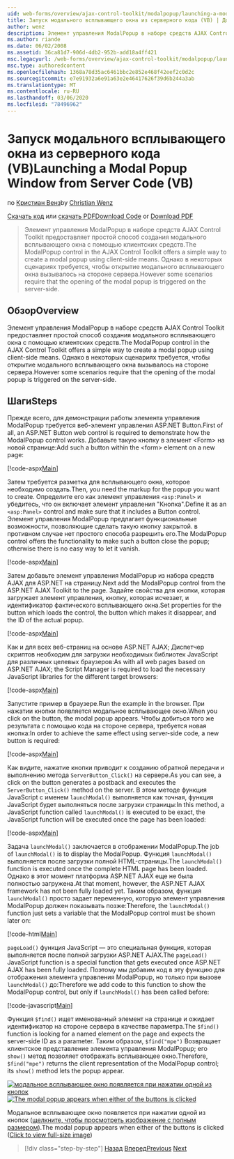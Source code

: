 ```yaml
---
uid: web-forms/overview/ajax-control-toolkit/modalpopup/launching-a-modal-popup-window-from-server-code-vb
title: Запуск модального всплывающего окна из серверного кода (VB) | Документация Майкрософт
author: wenz
description: Элемент управления ModalPopup в наборе средств AJAX Control Toolkit предоставляет простой способ создания модального всплывающего окна с помощью клиентских средств. Однако в некоторых сценариях требуется, чтобы t...
ms.author: riande
ms.date: 06/02/2008
ms.assetid: 36ca81d7-906d-4db2-952b-add18a4ff421
msc.legacyurl: /web-forms/overview/ajax-control-toolkit/modalpopup/launching-a-modal-popup-window-from-server-code-vb
msc.type: authoredcontent
ms.openlocfilehash: 1368a78d35ac6461bbc2e852e468f42eef2c0d2c
ms.sourcegitcommit: e7e91932a6e91a63e2e46417626f39d6b244a3ab
ms.translationtype: MT
ms.contentlocale: ru-RU
ms.lasthandoff: 03/06/2020
ms.locfileid: "78496962"
---
```

# <a name="launching-a-modal-popup-window-from-server-code-vb"></a><span data-ttu-id="0fe54-104">Запуск модального всплывающего окна из серверного кода (VB)</span><span class="sxs-lookup"><span data-stu-id="0fe54-104">Launching a Modal Popup Window from Server Code (VB)</span></span>

<span data-ttu-id="0fe54-105">по [Кристиан Венз](https://github.com/wenz)</span><span class="sxs-lookup"><span data-stu-id="0fe54-105">by [Christian Wenz](https://github.com/wenz)</span></span>

<span data-ttu-id="0fe54-106">[Скачать код](https://download.microsoft.com/download/2/4/0/24052038-f942-4336-905b-b60ae56f0dd5/ModalPopup1.vb.zip) или [скачать PDF](https://download.microsoft.com/download/b/6/a/b6ae89ee-df69-4c87-9bfb-ad1eb2b23373/modalpopup1VB.pdf)</span><span class="sxs-lookup"><span data-stu-id="0fe54-106">[Download Code](https://download.microsoft.com/download/2/4/0/24052038-f942-4336-905b-b60ae56f0dd5/ModalPopup1.vb.zip) or [Download PDF](https://download.microsoft.com/download/b/6/a/b6ae89ee-df69-4c87-9bfb-ad1eb2b23373/modalpopup1VB.pdf)</span></span>

> <span data-ttu-id="0fe54-107">Элемент управления ModalPopup в наборе средств AJAX Control Toolkit предоставляет простой способ создания модального всплывающего окна с помощью клиентских средств.</span><span class="sxs-lookup"><span data-stu-id="0fe54-107">The ModalPopup control in the AJAX Control Toolkit offers a simple way to create a modal popup using client-side means.</span></span> <span data-ttu-id="0fe54-108">Однако в некоторых сценариях требуется, чтобы открытие модального всплывающего окна вызывалось на стороне сервера.</span><span class="sxs-lookup"><span data-stu-id="0fe54-108">However some scenarios require that the opening of the modal popup is triggered on the server-side.</span></span>

## <a name="overview"></a><span data-ttu-id="0fe54-109">Обзор</span><span class="sxs-lookup"><span data-stu-id="0fe54-109">Overview</span></span>

<span data-ttu-id="0fe54-110">Элемент управления ModalPopup в наборе средств AJAX Control Toolkit предоставляет простой способ создания модального всплывающего окна с помощью клиентских средств.</span><span class="sxs-lookup"><span data-stu-id="0fe54-110">The ModalPopup control in the AJAX Control Toolkit offers a simple way to create a modal popup using client-side means.</span></span> <span data-ttu-id="0fe54-111">Однако в некоторых сценариях требуется, чтобы открытие модального всплывающего окна вызывалось на стороне сервера.</span><span class="sxs-lookup"><span data-stu-id="0fe54-111">However some scenarios require that the opening of the modal popup is triggered on the server-side.</span></span>

## <a name="steps"></a><span data-ttu-id="0fe54-112">Шаги</span><span class="sxs-lookup"><span data-stu-id="0fe54-112">Steps</span></span>

<span data-ttu-id="0fe54-113">Прежде всего, для демонстрации работы элемента управления ModalPopup требуется веб-элемент управления ASP.NET Button.</span><span class="sxs-lookup"><span data-stu-id="0fe54-113">First of all, an ASP.NET Button web control is required to demonstrate how the ModalPopup control works.</span></span> <span data-ttu-id="0fe54-114">Добавьте такую кнопку в элемент &lt;Form&gt; на новой странице:</span><span class="sxs-lookup"><span data-stu-id="0fe54-114">Add such a button within the &lt;form&gt; element on a new page:</span></span>

[!code-aspx[Main](launching-a-modal-popup-window-from-server-code-vb/samples/sample1.aspx)]

<span data-ttu-id="0fe54-115">Затем требуется разметка для всплывающего окна, которое необходимо создать.</span><span class="sxs-lookup"><span data-stu-id="0fe54-115">Then, you need the markup for the popup you want to create.</span></span> <span data-ttu-id="0fe54-116">Определите его как элемент управления `<asp:Panel>` и убедитесь, что он включает элемент управления "Кнопка".</span><span class="sxs-lookup"><span data-stu-id="0fe54-116">Define it as an `<asp:Panel>` control and make sure that it includes a Button control.</span></span> <span data-ttu-id="0fe54-117">Элемент управления ModalPopup предлагает функциональные возможности, позволяющие сделать такую кнопку закрытой. в противном случае нет простого способа разрешить его.</span><span class="sxs-lookup"><span data-stu-id="0fe54-117">The ModalPopup control offers the functionality to make such a button close the popup; otherwise there is no easy way to let it vanish.</span></span>

[!code-aspx[Main](launching-a-modal-popup-window-from-server-code-vb/samples/sample2.aspx)]

<span data-ttu-id="0fe54-118">Затем добавьте элемент управления ModalPopup из набора средств AJAX для ASP.NET на страницу.</span><span class="sxs-lookup"><span data-stu-id="0fe54-118">Next add the ModalPopup control from the ASP.NET AJAX Toolkit to the page.</span></span> <span data-ttu-id="0fe54-119">Задайте свойства для кнопки, которая загружает элемент управления, кнопку, которая исчезает, и идентификатор фактического всплывающего окна.</span><span class="sxs-lookup"><span data-stu-id="0fe54-119">Set properties for the button which loads the control, the button which makes it disappear, and the ID of the actual popup.</span></span>

[!code-aspx[Main](launching-a-modal-popup-window-from-server-code-vb/samples/sample3.aspx)]

<span data-ttu-id="0fe54-120">Как и для всех веб-страниц на основе ASP.NET AJAX; Диспетчер скриптов необходим для загрузки необходимых библиотек JavaScript для различных целевых браузеров:</span><span class="sxs-lookup"><span data-stu-id="0fe54-120">As with all web pages based on ASP.NET AJAX; the Script Manager is required to load the necessary JavaScript libraries for the different target browsers:</span></span>

[!code-aspx[Main](launching-a-modal-popup-window-from-server-code-vb/samples/sample4.aspx)]

<span data-ttu-id="0fe54-121">Запустите пример в браузере.</span><span class="sxs-lookup"><span data-stu-id="0fe54-121">Run the example in the browser.</span></span> <span data-ttu-id="0fe54-122">При нажатии кнопки появляется модальное всплывающее окно.</span><span class="sxs-lookup"><span data-stu-id="0fe54-122">When you click on the button, the modal popup appears.</span></span> <span data-ttu-id="0fe54-123">Чтобы добиться того же результата с помощью кода на стороне сервера, требуется новая кнопка:</span><span class="sxs-lookup"><span data-stu-id="0fe54-123">In order to achieve the same effect using server-side code, a new button is required:</span></span>

[!code-aspx[Main](launching-a-modal-popup-window-from-server-code-vb/samples/sample5.aspx)]

<span data-ttu-id="0fe54-124">Как видите, нажатие кнопки приводит к созданию обратной передачи и выполнению метода `ServerButton_Click()` на сервере.</span><span class="sxs-lookup"><span data-stu-id="0fe54-124">As you can see, a click on the button generates a postback and executes the `ServerButton_Click()` method on the server.</span></span> <span data-ttu-id="0fe54-125">В этом методе функция JavaScript с именем `launchModal()` выполняется как точная, функция JavaScript будет выполняться после загрузки страницы:</span><span class="sxs-lookup"><span data-stu-id="0fe54-125">In this method, a JavaScript function called `launchModal()` is executed to be exact, the JavaScript function will be executed once the page has been loaded:</span></span>

[!code-aspx[Main](launching-a-modal-popup-window-from-server-code-vb/samples/sample6.aspx)]

<span data-ttu-id="0fe54-126">Задача `launchModal()` заключается в отображении ModalPopup.</span><span class="sxs-lookup"><span data-stu-id="0fe54-126">The job of `launchModal()` is to display the ModalPopup.</span></span> <span data-ttu-id="0fe54-127">Функция `launchModal()` выполняется после загрузки полной HTML-страницы.</span><span class="sxs-lookup"><span data-stu-id="0fe54-127">The `launchModal()` function is executed once the complete HTML page has been loaded.</span></span> <span data-ttu-id="0fe54-128">Однако в этот момент платформа ASP.NET AJAX еще не была полностью загружена.</span><span class="sxs-lookup"><span data-stu-id="0fe54-128">At that moment, however, the ASP.NET AJAX framework has not been fully loaded yet.</span></span> <span data-ttu-id="0fe54-129">Таким образом, функция `launchModal()` просто задает переменную, которую элемент управления ModalPopup должен показывать позже:</span><span class="sxs-lookup"><span data-stu-id="0fe54-129">Therefore, the `launchModal()` function just sets a variable that the ModalPopup control must be shown later on:</span></span>

[!code-html[Main](launching-a-modal-popup-window-from-server-code-vb/samples/sample7.html)]

<span data-ttu-id="0fe54-130">`pageLoad()` функция JavaScript — это специальная функция, которая выполняется после полной загрузки ASP.NET AJAX.</span><span class="sxs-lookup"><span data-stu-id="0fe54-130">The `pageLoad()` JavaScript function is a special function that gets executed once ASP.NET AJAX has been fully loaded.</span></span> <span data-ttu-id="0fe54-131">Поэтому мы добавим код в эту функцию для отображения элемента управления ModalPopup, но только при вызове `launchModal()` до:</span><span class="sxs-lookup"><span data-stu-id="0fe54-131">Therefore we add code to this function to show the ModalPopup control, but only if `launchModal()` has been called before:</span></span>

[!code-javascript[Main](launching-a-modal-popup-window-from-server-code-vb/samples/sample8.js)]

<span data-ttu-id="0fe54-132">Функция `$find()` ищет именованный элемент на странице и ожидает идентификатор на стороне сервера в качестве параметра.</span><span class="sxs-lookup"><span data-stu-id="0fe54-132">The `$find()` function is looking for a named element on the page and expects the server-side ID as a parameter.</span></span> <span data-ttu-id="0fe54-133">Таким образом, `$find("mpe")` Возвращает клиентское представление элемента управления ModalPopup; его `show()` метод позволяет отображать всплывающее окно.</span><span class="sxs-lookup"><span data-stu-id="0fe54-133">Therefore, `$find("mpe")` returns the client representation of the ModalPopup control; its `show()` method lets the popup appear.</span></span>

<span data-ttu-id="0fe54-134">[![модальное всплывающее окно появляется при нажатии одной из кнопок](launching-a-modal-popup-window-from-server-code-vb/_static/image2.png)](launching-a-modal-popup-window-from-server-code-vb/_static/image1.png)</span><span class="sxs-lookup"><span data-stu-id="0fe54-134">[![The modal popup appears when either of the buttons is clicked](launching-a-modal-popup-window-from-server-code-vb/_static/image2.png)](launching-a-modal-popup-window-from-server-code-vb/_static/image1.png)</span></span>

<span data-ttu-id="0fe54-135">Модальное всплывающее окно появляется при нажатии одной из кнопок ([щелкните, чтобы просмотреть изображение с полным размером](launching-a-modal-popup-window-from-server-code-vb/_static/image3.png)).</span><span class="sxs-lookup"><span data-stu-id="0fe54-135">The modal popup appears when either of the buttons is clicked ([Click to view full-size image](launching-a-modal-popup-window-from-server-code-vb/_static/image3.png))</span></span>

> [!div class="step-by-step"]
> <span data-ttu-id="0fe54-136">[Назад](positioning-a-modalpopup-cs.md)
> [Вперед](using-modalpopup-with-a-repeater-control-vb.md)</span><span class="sxs-lookup"><span data-stu-id="0fe54-136">[Previous](positioning-a-modalpopup-cs.md)
[Next](using-modalpopup-with-a-repeater-control-vb.md)</span></span>
